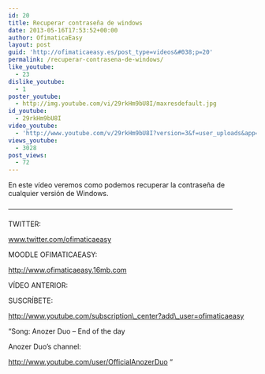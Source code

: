 ```yaml
---
id: 20
title: Recuperar contraseña de windows
date: 2013-05-16T17:53:52+00:00
author: OfimaticaEasy
layout: post
guid: 'http://ofimaticaeasy.es/post_type=videos&#038;p=20'
permalink: /recuperar-contrasena-de-windows/
like_youtube:
  - 23
dislike_youtube:
  - 1
poster_youtube:
  - http://img.youtube.com/vi/29rkHm9bU8I/maxresdefault.jpg
id_youtube:
  - 29rkHm9bU8I
video_youtube:
  - 'http://www.youtube.com/v/29rkHm9bU8I?version=3&f=user_uploads&app=youtube_gdata'
views_youtube:
  - 3028
post_views:
  - 72
---
```

En este vídeo veremos como podemos recuperar la contraseña de cualquier versión de Windows.

&#8212;&#8212;&#8212;&#8212;&#8212;&#8212;&#8212;&#8212;&#8212;&#8212;&#8212;&#8212;&#8212;&#8212;&#8212;&#8212;&#8212;&#8212;&#8212;&#8212;&#8212;&#8212;&#8212;&#8212;&#8212;&#8212;&#8212;&#8212;&#8212;&#8212;&#8212;&#8212;&#8211;

TWITTER:
  
www.twitter.com/ofimaticaeasy

MOODLE OFIMATICAEASY:

http://www.ofimaticaeasy.16mb.com

VÍDEO ANTERIOR:



SUSCRÍBETE:

http://www.youtube.com/subscription\_center?add\_user=ofimaticaeasy

&#8220;Song: Anozer Duo &#8211; End of the day
  
Anozer Duo&#8217;s channel:
  
http://www.youtube.com/user/OfficialAnozerDuo &#8220;